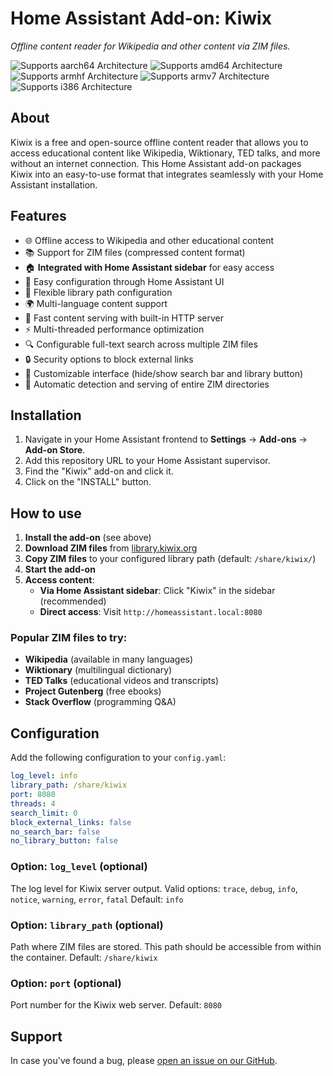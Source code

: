# Home Assistant Add-on: Kiwix

_Offline content reader for Wikipedia and other content via ZIM files._

![Supports aarch64 Architecture][aarch64-shield]
![Supports amd64 Architecture][amd64-shield]
![Supports armhf Architecture][armhf-shield]
![Supports armv7 Architecture][armv7-shield]
![Supports i386 Architecture][i386-shield]

## About

Kiwix is a free and open-source offline content reader that allows you to access educational content like Wikipedia, Wiktionary, TED talks, and more without an internet connection. This Home Assistant add-on packages Kiwix into an easy-to-use format that integrates seamlessly with your Home Assistant installation.

## Features

- 🌐 Offline access to Wikipedia and other educational content
- 📚 Support for ZIM files (compressed content format)
- 🏠 **Integrated with Home Assistant sidebar** for easy access
- 🔧 Easy configuration through Home Assistant UI
- 📁 Flexible library path configuration
- 🌍 Multi-language content support
- 🚀 Fast content serving with built-in HTTP server
- ⚡ Multi-threaded performance optimization
- 🔍 Configurable full-text search across multiple ZIM files
- 🔒 Security options to block external links
- 🎨 Customizable interface (hide/show search bar and library button)
- 📂 Automatic detection and serving of entire ZIM directories

## Installation

1. Navigate in your Home Assistant frontend to **Settings** -> **Add-ons** -> **Add-on Store**.
2. Add this repository URL to your Home Assistant supervisor.
3. Find the "Kiwix" add-on and click it.
4. Click on the "INSTALL" button.

## How to use

1. **Install the add-on** (see above)
2. **Download ZIM files** from [library.kiwix.org](https://library.kiwix.org/)
3. **Copy ZIM files** to your configured library path (default: `/share/kiwix/`)
4. **Start the add-on**
5. **Access content**:
   - **Via Home Assistant sidebar**: Click "Kiwix" in the sidebar (recommended)
   - **Direct access**: Visit `http://homeassistant.local:8080`

### Popular ZIM files to try:
- **Wikipedia** (available in many languages)
- **Wiktionary** (multilingual dictionary)
- **TED Talks** (educational videos and transcripts)
- **Project Gutenberg** (free ebooks)
- **Stack Overflow** (programming Q&A)

## Configuration

Add the following configuration to your `config.yaml`:

```yaml
log_level: info
library_path: /share/kiwix
port: 8080
threads: 4
search_limit: 0
block_external_links: false
no_search_bar: false
no_library_button: false
```

### Option: `log_level` (optional)
The log level for Kiwix server output.
Valid options: `trace`, `debug`, `info`, `notice`, `warning`, `error`, `fatal`
Default: `info`

### Option: `library_path` (optional)
Path where ZIM files are stored. This path should be accessible from within the container.
Default: `/share/kiwix`

### Option: `port` (optional)
Port number for the Kiwix web server.
Default: `8080`

## Support

In case you've found a bug, please [open an issue on our GitHub][issue].

[aarch64-shield]: https://img.shields.io/badge/aarch64-yes-green.svg
[amd64-shield]: https://img.shields.io/badge/amd64-yes-green.svg
[armhf-shield]: https://img.shields.io/badge/armhf-yes-green.svg
[armv7-shield]: https://img.shields.io/badge/armv7-yes-green.svg
[i386-shield]: https://img.shields.io/badge/i386-yes-green.svg
[issue]: https://github.com/home-assistant/addons-example/issues
